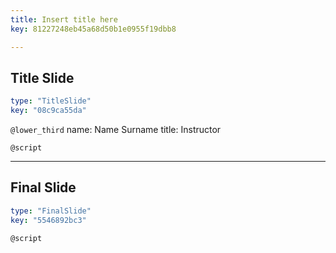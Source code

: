 ```yaml
---
title: Insert title here
key: 81227248eb45a68d50b1e0955f19dbb8

---
```

## Title Slide

```yaml
type: "TitleSlide"
key: "08c9ca55da"
```

`@lower_third`
name: Name Surname
title: Instructor


`@script`



---
## Final Slide

```yaml
type: "FinalSlide"
key: "5546892bc3"
```

`@script`


